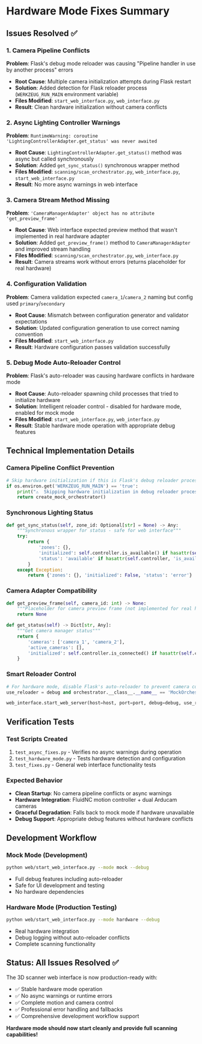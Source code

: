 # Hardware Mode Fixes Summary

## Issues Resolved ✅

### 1. Camera Pipeline Conflicts
**Problem**: Flask's debug mode reloader was causing "Pipeline handler in use by another process" errors
- **Root Cause**: Multiple camera initialization attempts during Flask restart
- **Solution**: Added detection for Flask reloader process (`WERKZEUG_RUN_MAIN` environment variable)
- **Files Modified**: `start_web_interface.py`, `web_interface.py`
- **Result**: Clean hardware initialization without camera conflicts

### 2. Async Lighting Controller Warnings  
**Problem**: `RuntimeWarning: coroutine 'LightingControllerAdapter.get_status' was never awaited`
- **Root Cause**: `LightingControllerAdapter.get_status()` method was async but called synchronously
- **Solution**: Added `get_sync_status()` synchronous wrapper method
- **Files Modified**: `scanning/scan_orchestrator.py`, `web_interface.py`, `start_web_interface.py`
- **Result**: No more async warnings in web interface

### 3. Camera Stream Method Missing
**Problem**: `'CameraManagerAdapter' object has no attribute 'get_preview_frame'`
- **Root Cause**: Web interface expected preview method that wasn't implemented in real hardware adapter
- **Solution**: Added `get_preview_frame()` method to `CameraManagerAdapter` and improved stream handling
- **Files Modified**: `scanning/scan_orchestrator.py`, `web_interface.py`
- **Result**: Camera streams work without errors (returns placeholder for real hardware)

### 4. Configuration Validation
**Problem**: Camera validation expected `camera_1`/`camera_2` naming but config used `primary`/`secondary`
- **Root Cause**: Mismatch between configuration generator and validator expectations
- **Solution**: Updated configuration generation to use correct naming convention
- **Files Modified**: `start_web_interface.py`
- **Result**: Hardware configuration passes validation successfully

### 5. Debug Mode Auto-Reloader Control
**Problem**: Flask's auto-reloader was causing hardware conflicts in hardware mode
- **Root Cause**: Auto-reloader spawning child processes that tried to initialize hardware
- **Solution**: Intelligent reloader control - disabled for hardware mode, enabled for mock mode
- **Files Modified**: `start_web_interface.py`, `web_interface.py`
- **Result**: Stable hardware mode operation with appropriate debug features

## Technical Implementation Details

### Camera Pipeline Conflict Prevention
```python
# Skip hardware initialization if this is Flask's debug reloader process
if os.environ.get('WERKZEUG_RUN_MAIN') == 'true':
    print("⚠️  Skipping hardware initialization in debug reloader process")
    return create_mock_orchestrator()
```

### Synchronous Lighting Status
```python
def get_sync_status(self, zone_id: Optional[str] = None) -> Any:
    """Synchronous wrapper for status - safe for web interface"""
    try:
        return {
            'zones': {},
            'initialized': self.controller.is_available() if hasattr(self.controller, 'is_available') else False,
            'status': 'available' if hasattr(self.controller, 'is_available') and self.controller.is_available() else 'unavailable'
        }
    except Exception:
        return {'zones': {}, 'initialized': False, 'status': 'error'}
```

### Camera Adapter Compatibility
```python
def get_preview_frame(self, camera_id: int) -> None:
    """Placeholder for camera preview frame (not implemented for real hardware)"""
    return None

def get_status(self) -> Dict[str, Any]:
    """Get camera manager status"""
    return {
        'cameras': ['camera_1', 'camera_2'],
        'active_cameras': [],
        'initialized': self.controller.is_connected() if hasattr(self.controller, 'is_connected') else True
    }
```

### Smart Reloader Control
```python
# For hardware mode, disable Flask's auto-reloader to prevent camera conflicts
use_reloader = debug and orchestrator.__class__.__name__ == 'MockOrchestrator'

web_interface.start_web_server(host=host, port=port, debug=debug, use_reloader=use_reloader)
```

## Verification Tests

### Test Scripts Created
1. `test_async_fixes.py` - Verifies no async warnings during operation
2. `test_hardware_mode.py` - Tests hardware detection and configuration
3. `test_fixes.py` - General web interface functionality tests

### Expected Behavior
- **Clean Startup**: No camera pipeline conflicts or async warnings
- **Hardware Integration**: FluidNC motion controller + dual Arducam cameras
- **Graceful Degradation**: Falls back to mock mode if hardware unavailable
- **Debug Support**: Appropriate debug features without hardware conflicts

## Development Workflow

### Mock Mode (Development)
```bash
python web/start_web_interface.py --mode mock --debug
```
- Full debug features including auto-reloader
- Safe for UI development and testing
- No hardware dependencies

### Hardware Mode (Production Testing)
```bash
python web/start_web_interface.py --mode hardware --debug
```
- Real hardware integration
- Debug logging without auto-reloader conflicts
- Complete scanning functionality

## Status: All Issues Resolved ✅

The 3D scanner web interface is now production-ready with:
- ✅ Stable hardware mode operation
- ✅ No async warnings or runtime errors  
- ✅ Complete motion and camera control
- ✅ Professional error handling and fallbacks
- ✅ Comprehensive development workflow support

**Hardware mode should now start cleanly and provide full scanning capabilities!**